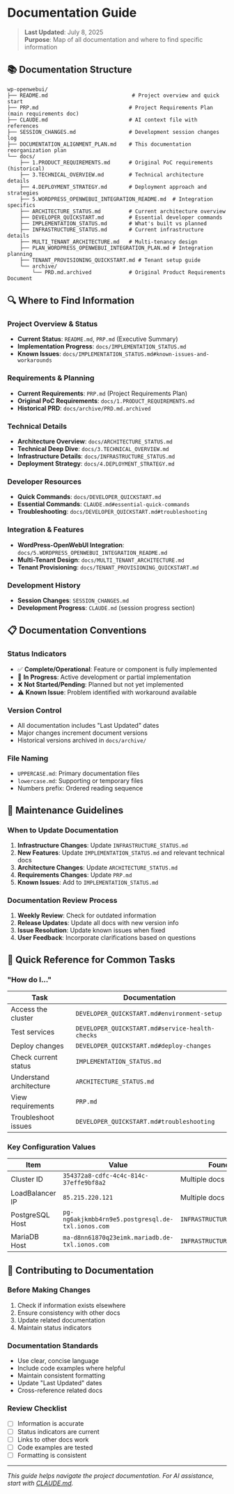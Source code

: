 # Documentation Guide

> **Last Updated**: July 8, 2025  
> **Purpose**: Map of all documentation and where to find specific information

## 📚 Documentation Structure

```
wp-openwebui/
├── README.md                           # Project overview and quick start
├── PRP.md                             # Project Requirements Plan (main requirements doc)
├── CLAUDE.md                          # AI context file with references
├── SESSION_CHANGES.md                 # Development session changes log
├── DOCUMENTATION_ALIGNMENT_PLAN.md    # This documentation reorganization plan
└── docs/
    ├── 1.PRODUCT_REQUIREMENTS.md      # Original PoC requirements (historical)
    ├── 3.TECHNICAL_OVERVIEW.md        # Technical architecture details
    ├── 4.DEPLOYMENT_STRATEGY.md       # Deployment approach and strategies
    ├── 5.WORDPRESS_OPENWEBUI_INTEGRATION_README.md  # Integration specifics
    ├── ARCHITECTURE_STATUS.md         # Current architecture overview
    ├── DEVELOPER_QUICKSTART.md        # Essential developer commands
    ├── IMPLEMENTATION_STATUS.md       # What's built vs planned
    ├── INFRASTRUCTURE_STATUS.md       # Current infrastructure details
    ├── MULTI_TENANT_ARCHITECTURE.md   # Multi-tenancy design
    ├── PLAN_WORDPRESS_OPENWEBUI_INTEGRATION_PLAN.md # Integration planning
    ├── TENANT_PROVISIONING_QUICKSTART.md # Tenant setup guide
    └── archive/
        └── PRD.md.archived            # Original Product Requirements Document
```

## 🔍 Where to Find Information

### Project Overview & Status
- **Current Status**: `README.md`, `PRP.md` (Executive Summary)
- **Implementation Progress**: `docs/IMPLEMENTATION_STATUS.md`
- **Known Issues**: `docs/IMPLEMENTATION_STATUS.md#known-issues-and-workarounds`

### Requirements & Planning
- **Current Requirements**: `PRP.md` (Project Requirements Plan)
- **Original PoC Requirements**: `docs/1.PRODUCT_REQUIREMENTS.md`
- **Historical PRD**: `docs/archive/PRD.md.archived`

### Technical Details
- **Architecture Overview**: `docs/ARCHITECTURE_STATUS.md`
- **Technical Deep Dive**: `docs/3.TECHNICAL_OVERVIEW.md`
- **Infrastructure Details**: `docs/INFRASTRUCTURE_STATUS.md`
- **Deployment Strategy**: `docs/4.DEPLOYMENT_STRATEGY.md`

### Developer Resources
- **Quick Commands**: `docs/DEVELOPER_QUICKSTART.md`
- **Essential Commands**: `CLAUDE.md#essential-quick-commands`
- **Troubleshooting**: `docs/DEVELOPER_QUICKSTART.md#troubleshooting`

### Integration & Features
- **WordPress-OpenWebUI Integration**: `docs/5.WORDPRESS_OPENWEBUI_INTEGRATION_README.md`
- **Multi-Tenant Design**: `docs/MULTI_TENANT_ARCHITECTURE.md`
- **Tenant Provisioning**: `docs/TENANT_PROVISIONING_QUICKSTART.md`

### Development History
- **Session Changes**: `SESSION_CHANGES.md`
- **Development Progress**: `CLAUDE.md` (session progress section)

## 📋 Documentation Conventions

### Status Indicators
- ✅ **Complete/Operational**: Feature or component is fully implemented
- 🔄 **In Progress**: Active development or partial implementation
- ❌ **Not Started/Pending**: Planned but not yet implemented
- ⚠️ **Known Issue**: Problem identified with workaround available

### Version Control
- All documentation includes "Last Updated" dates
- Major changes increment document versions
- Historical versions archived in `docs/archive/`

### File Naming
- `UPPERCASE.md`: Primary documentation files
- `lowercase.md`: Supporting or temporary files
- Numbers prefix: Ordered reading sequence

## 🔧 Maintenance Guidelines

### When to Update Documentation

1. **Infrastructure Changes**: Update `INFRASTRUCTURE_STATUS.md`
2. **New Features**: Update `IMPLEMENTATION_STATUS.md` and relevant technical docs
3. **Architecture Changes**: Update `ARCHITECTURE_STATUS.md`
4. **Requirements Changes**: Update `PRP.md`
5. **Known Issues**: Add to `IMPLEMENTATION_STATUS.md`

### Documentation Review Process

1. **Weekly Review**: Check for outdated information
2. **Release Updates**: Update all docs with new version info
3. **Issue Resolution**: Update known issues when fixed
4. **User Feedback**: Incorporate clarifications based on questions

## 🎯 Quick Reference for Common Tasks

### "How do I..."

| Task | Documentation |
|------|---------------|
| Access the cluster | `DEVELOPER_QUICKSTART.md#environment-setup` |
| Test services | `DEVELOPER_QUICKSTART.md#service-health-checks` |
| Deploy changes | `DEVELOPER_QUICKSTART.md#deploy-changes` |
| Check current status | `IMPLEMENTATION_STATUS.md` |
| Understand architecture | `ARCHITECTURE_STATUS.md` |
| View requirements | `PRP.md` |
| Troubleshoot issues | `DEVELOPER_QUICKSTART.md#troubleshooting` |

### Key Configuration Values

| Item | Value | Found In |
|------|-------|----------|
| Cluster ID | `354372a8-cdfc-4c4c-814c-37effe9bf8a2` | Multiple docs |
| LoadBalancer IP | `85.215.220.121` | Multiple docs |
| PostgreSQL Host | `pg-ng6akjkmbb4rn9e5.postgresql.de-txl.ionos.com` | `INFRASTRUCTURE_STATUS.md` |
| MariaDB Host | `ma-d8nn61870q23eimk.mariadb.de-txl.ionos.com` | `INFRASTRUCTURE_STATUS.md` |

## 📝 Contributing to Documentation

### Before Making Changes
1. Check if information exists elsewhere
2. Ensure consistency with other docs
3. Update related documentation
4. Maintain status indicators

### Documentation Standards
- Use clear, concise language
- Include code examples where helpful
- Maintain consistent formatting
- Update "Last Updated" dates
- Cross-reference related docs

### Review Checklist
- [ ] Information is accurate
- [ ] Status indicators are current
- [ ] Links to other docs work
- [ ] Code examples are tested
- [ ] Formatting is consistent

---

*This guide helps navigate the project documentation. For AI assistance, start with [CLAUDE.md](../CLAUDE.md).*